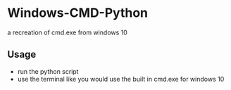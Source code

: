 # Windows-CMD-Python
a recreation of cmd.exe from windows 10

## Usage
- run the python script
- use the terminal like you would use the built in cmd.exe for windows 10
